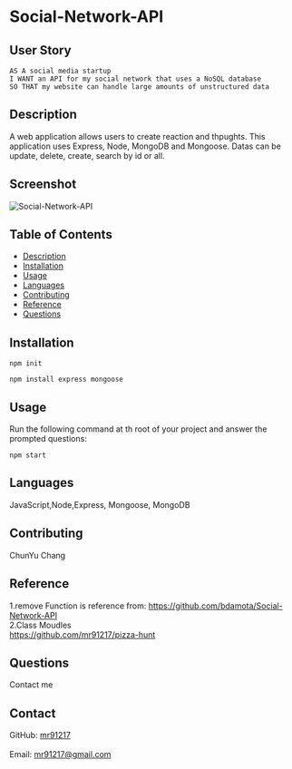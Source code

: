 # Social-Network-API

## User Story
  
```
AS A social media startup
I WANT an API for my social network that uses a NoSQL database
SO THAT my website can handle large amounts of unstructured data

```

## Description
  A web application allows users to create reaction and thpughts. This application uses Express, Node, MongoDB and Mongoose. 
  Datas can be update, delete, create, search by id or all.

## Screenshot
![Social-Network-API](./src/gif_1632546108.GIF)
## Table of Contents
- [Description](#description)
- [Installation](#installation)
- [Usage](#usage)
- [Languages](#languages)
- [Contributing](#contributing)
- [Reference](#reference)
- [Questions](#questions)
## Installation
  `npm init `
  
  `npm install express mongoose`
## Usage
  Run the following command at th root of your project and answer the prompted questions:<br />

  `npm start`

  
## Languages
  JavaScript,Node,Express, Mongoose, MongoDB
## Contributing
  ChunYu Chang
## Reference
  1.remove Function is reference from:
  https://github.com/bdamota/Social-Network-API <br />
  2.Class Moudles <br />
  https://github.com/mr91217/pizza-hunt<br />
## Questions
 Contact me<br />

## Contact
GitHub: [mr91217](https://github.com/mr91217)<br />
<br />
Email: mr91217@gmail.com<br />
<br />